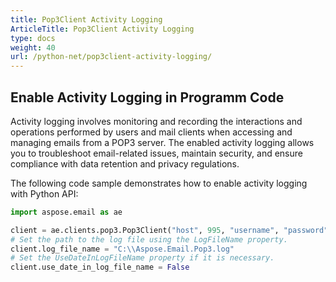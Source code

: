 ```yaml
---
title: Pop3Client Activity Logging
ArticleTitle: Pop3Client Activity Logging
type: docs
weight: 40
url: /python-net/pop3client-activity-logging/
---
```


## **Enable Activity Logging in Programm Code**

Activity logging involves monitoring and recording the interactions and operations performed by users and mail clients when accessing and managing emails from a POP3 server. The enabled activity logging allows you to troubleshoot email-related issues, maintain security, and ensure compliance with data retention and privacy regulations. 

The following code sample demonstrates how to enable activity logging with Python API: 

```py
import aspose.email as ae

client = ae.clients.pop3.Pop3Client("host", 995, "username", "password", ae.clients.SecurityOptions.AUTO)
# Set the path to the log file using the LogFileName property.
client.log_file_name = "C:\\Aspose.Email.Pop3.log"
# Set the UseDateInLogFileName property if it is necessary.
client.use_date_in_log_file_name = False
```
